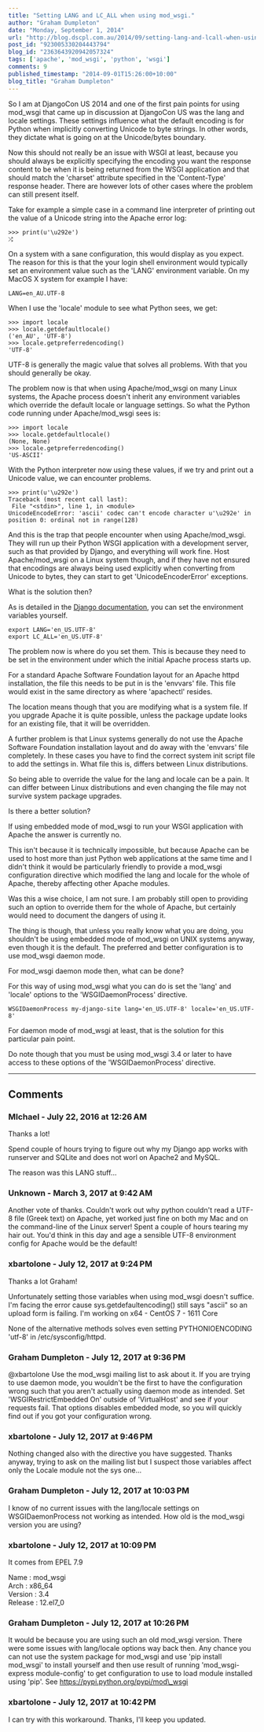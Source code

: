 ```yaml
---
title: "Setting LANG and LC_ALL when using mod_wsgi."
author: "Graham Dumpleton"
date: "Monday, September 1, 2014"
url: "http://blog.dscpl.com.au/2014/09/setting-lang-and-lcall-when-using.html"
post_id: "923005330204443794"
blog_id: "2363643920942057324"
tags: ['apache', 'mod_wsgi', 'python', 'wsgi']
comments: 9
published_timestamp: "2014-09-01T15:26:00+10:00"
blog_title: "Graham Dumpleton"
---
```


So I am at DjangoCon US 2014 and one of the first pain points for using mod\_wsgi that came up in discussion at DjangoCon US was the lang and locale settings. These settings influence what the default encoding is for Python when implicitly converting Unicode to byte strings. In other words, they dictate what is going on at the Unicode/bytes boundary.

Now this should not really be an issue with WSGI at least, because you should always be explicitly specifying the encoding you want the response content to be when it is being returned from the WSGI application and that should match the 'charset' attribute specified in the 'Content-Type' response header. There are however lots of other cases where the problem can still present itself.

Take for example a simple case in a command line interpreter of printing out the value of a Unicode string into the Apache error log:
    
    
```
>>> print(u'\u292e')  
⤮
```

On a system with a sane configuration, this would display as you expect. The reason for this is that the your login shell environment would typically set an environment value such as the 'LANG' environment variable. On my MacOS X system for example I have:
    
    
```
LANG=en_AU.UTF-8
```

When I use the 'locale' module to see what Python sees, we get:
    
    
```
>>> import locale  
>>> locale.getdefaultlocale()  
('en_AU', 'UTF-8')  
>>> locale.getpreferredencoding()  
'UTF-8'
```

UTF-8 is generally the magic value that solves all problems. With that you should generally be okay.

The problem now is that when using Apache/mod\_wsgi on many Linux systems, the Apache process doesn't inherit any environment variables which override the default locale or language settings. So what the Python code running under Apache/mod\_wsgi sees is:
    
    
```
>>> import locale  
>>> locale.getdefaultlocale()  
(None, None)  
>>> locale.getpreferredencoding()  
'US-ASCII'
```

With the Python interpreter now using these values, if we try and print out a Unicode value, we can encounter problems.
    
    
```
>>> print(u'\u292e')  
Traceback (most recent call last):  
 File "<stdin>", line 1, in <module>  
UnicodeEncodeError: 'ascii' codec can't encode character u'\u292e' in position 0: ordinal not in range(128)
```

And this is the trap that people encounter when using Apache/mod\_wsgi. They will run up their Python WSGI application with a development server, such as that provided by Django, and everything will work fine. Host Apache/mod\_wsgi on a Linux system though, and if they have not ensured that encodings are always being used explicitly when converting from Unicode to bytes, they can start to get 'UnicodeEncoderError' exceptions.

What is the solution then?

As is detailed in the [Django documentation](https://code.djangoproject.com/wiki/django_apache_and_mod_wsgi#AdditionalTweaking), you can set the environment variables yourself.
    
    
```
export LANG='en_US.UTF-8'  
export LC_ALL='en_US.UTF-8'
```

The problem now is where do you set them. This is because they need to be set in the environment under which the initial Apache process starts up.

For a standard Apache Software Foundation layout for an Apache httpd installation, the file this needs to be put in is the 'envvars' file. This file would exist in the same directory as where 'apachectl' resides.

The location means though that you are modifying what is a system file. If you upgrade Apache it is quite possible, unless the package update looks for an existing file, that it will be overridden.

A further problem is that Linux systems generally do not use the Apache Software Foundation installation layout and do away with the 'envvars' file completely. In these cases you have to find the correct system init script file to add the settings in. What file this is, differs between Linux distributions.

So being able to override the value for the lang and locale can be a pain. It can differ between Linux distributions and even changing the file may not survive system package upgrades.

Is there a better solution?

If using embedded mode of mod\_wsgi to run your WSGI application with Apache the answer is currently no.

This isn't because it is technically impossible, but because Apache can be used to host more than just Python web applications at the same time and I didn't think it would be particularly friendly to provide a mod\_wsgi configuration directive which modified the lang and locale for the whole of Apache, thereby affecting other Apache modules.

Was this a wise choice, I am not sure. I am probably still open to providing such an option to override them for the whole of Apache, but certainly would need to document the dangers of using it.

The thing is though, that unless you really know what you are doing, you shouldn't be using embedded mode of mod\_wsgi on UNIX systems anyway, even though it is the default. The preferred and better configuration is to use mod\_wsgi daemon mode.

For mod\_wsgi daemon mode then, what can be done?

For this way of using mod\_wsgi what you can do is set the 'lang' and 'locale' options to the 'WSGIDaemonProcess' directive.
    
    
```
WSGIDaemonProcess my-django-site lang='en_US.UTF-8' locale='en_US.UTF-8'
```

For daemon mode of mod\_wsgi at least, that is the solution for this particular pain point.

Do note though that you must be using mod\_wsgi 3.4 or later to have access to these options of the 'WSGIDaemonProcess' directive.

---

## Comments

### MIchael - July 22, 2016 at 12:26 AM

Thanks a lot\!  
  
Spend couple of hours trying to figure out why my Django app works with runserver and SQLite and does not worl on Apache2 and MySQL.  
  
The reason was this LANG stuff...

### Unknown - March 3, 2017 at 9:42 AM

Another vote of thanks. Couldn't work out why python couldn't read a UTF-8 file \(Greek text\) on Apache, yet worked just fine on both my Mac and on the command-line of the Linux server\! Spent a couple of hours tearing my hair out. You'd think in this day and age a sensible UTF-8 environment config for Apache would be the default\!

### xbartolone - July 12, 2017 at 9:24 PM

Thanks a lot Graham\!  
  
Unfortunately setting those variables when using mod\_wsgi doesn't suffice. I'm facing the error cause sys.getdefaultencoding\(\) still says "ascii" so an upload form is failing. I'm working on x64 - CentOS 7 - 1611 Core  
  
None of the alternative methods solves even setting PYTHONIOENCODING 'utf-8' in /etc/sysconfig/httpd.

### Graham Dumpleton - July 12, 2017 at 9:36 PM

@xbartolone Use the mod\_wsgi mailing list to ask about it. If you are trying to use daemon mode, you wouldn't be the first to have the configuration wrong such that you aren't actually using daemon mode as intended. Set 'WSGIRestrictEmbedded On' outside of 'VirtualHost' and see if your requests fail. That options disables embedded mode, so you will quickly find out if you got your configuration wrong.

### xbartolone - July 12, 2017 at 9:46 PM

Nothing changed also with the directive you have suggested. Thanks anyway, trying to ask on the mailing list but I suspect those variables affect only the Locale module not the sys one...

### Graham Dumpleton - July 12, 2017 at 10:03 PM

I know of no current issues with the lang/locale settings on WSGIDaemonProcess not working as intended. How old is the mod\_wsgi version you are using?

### xbartolone - July 12, 2017 at 10:09 PM

It comes from EPEL 7.9  
  
Name : mod\_wsgi  
Arch : x86\_64  
Version : 3.4  
Release : 12.el7\_0

### Graham Dumpleton - July 12, 2017 at 10:26 PM

It would be because you are using such an old mod\_wsgi version. There were some issues with lang/locale options way back then. Any chance you can not use the system package for mod\_wsgi and use 'pip install mod\_wsgi' to install yourself and then use result of running 'mod\_wsgi-express module-config' to get configuration to use to load module installed using 'pip'. See https://pypi.python.org/pypi/mod\_wsgi

### xbartolone - July 12, 2017 at 10:42 PM

I can try with this workaround. Thanks, I'll keep you updated.


